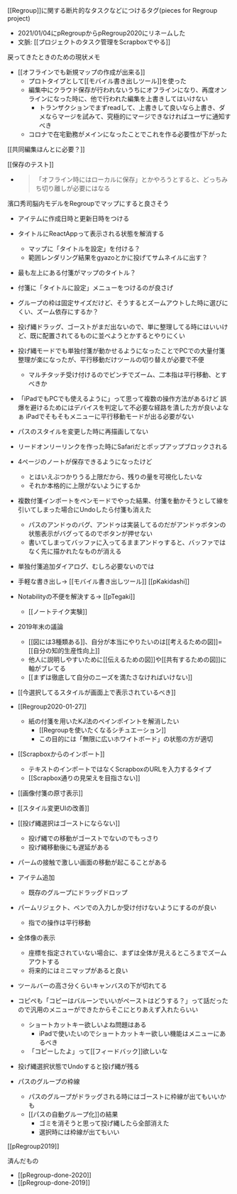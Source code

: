 
[[Regroup]]に関する断片的なタスクなどにつけるタグ(pieces for Regroup project)
- 2021/01/04にpRegroupからpRegroup2020にリネームした
- 文脈: [[プロジェクトのタスク管理をScrapboxでやる]]

戻ってきたときのための現状メモ
- [[オフラインでも新規マップの作成が出来る]]
    - プロトタイプとして[[モバイル書き出しツール]]を使った
    - 編集中にクラウド保存が行われないうちにオフラインになり、再度オンラインになった時に、他で行われた編集を上書きしてはいけない
        - トランザクションでまずreadして、上書きして良いなら上書き、ダメならマージを試みて、究極的にマージできなければユーザに通知すべき
    - コロナで在宅勤務がメインになったことでこれを作る必要性が下がった

[[共同編集ほんとに必要？]]

[[保存のテスト]]
- > 「オフライン時にはローカルに保存」とかやろうとすると、どっちみち切り離しが必要にはなる

濱口秀司脳内モデルをRegroupでマップにすると良さそう

- アイテムに作成日時と更新日時をつける

- タイトルにReactAppって表示される状態を解消する
    - マップに「タイトルを設定」を付ける？
    - 範囲レンダリング結果をgyazoとかに投げてサムネイルに出す？
- 最も左上にある付箋がマップのタイトル？
- 付箋に「タイトルに設定」メニューをつけるのが良さげ

- グループの枠は固定サイズだけど、そうするとズームアウトした時に選びにくい、ズーム依存にするか？

- 投げ縄ドラッグ、ゴーストがまだ出ないので、単に整理してる時にはいいけど、既に配置されてるものに並べようとかするとやりにくい

- 投げ縄モードでも単独付箋が動かせるようになったことでPCでの大量付箋整理が楽になったが、平行移動だけツールの切り替えが必要で不便
    - マルチタッチ受け付けるのでピンチでズーム、二本指は平行移動、とすべきか

- 「iPadでもPCでも使えるように」って思って複数の操作方法があるけど 誤爆を避けるためにはデバイスを判定して不必要な経路を潰した方が良いよなぁ iPadでそもそもメニューに平行移動モードが出る必要がない

- パスのスタイルを変更した時に再描画してない

- リードオンリーリンクを作った時にSafariだとポップアップブロックされる

- 4ページのノートが保存できるようになったけど
    - とはいえぶつかりうる上限だから、残りの量を可視化したいな
    - それか本格的に上限がないようにするか

- 複数付箋インポートをペンモードでやった結果、付箋を動かそうとして線を引いてしまった場合にUndoしたら付箋も消えた
    - パスのアンドゥのバグ、アンドゥは実装してるのだがアンドゥボタンの状態表示がバグってるのでボタンが押せない
    - 書いてしまってバッファに入ってるままアンドゥすると、バッファではなく先に描かれたなものが消える


- 単独付箋追加ダイアログ、むしろ必要ないのでは


- 手軽な書き出し→ [[モバイル書き出しツール]] [[pKakidashi]]
- Notabilityの不便を解決する→ [[pTegaki]]
    - [[ノートテイク実験]]

- 2019年末の議論
    - [[図には3種類ある]]、自分が本当にやりたいのは[[考えるための図]]=[[自分の知的生産性向上]]
    - 他人に説明しやすいために[[伝えるための図]]や[[共有するための図]]に軸がブレてる
    - [[まずは徹底して自分のニーズを満たさなければいけない]]

- [[今選択してるスタイルが画面上で表示されているべき]]

- [[Regroup2020-01-27]]
    - 紙の付箋を用いたKJ法のペインポイントを解消したい
        - [[Regroupを使いたくなるシチュエーション]]
        - この目的には「無限に広いホワイトボード」の状態の方が適切


- [[Scrapboxからのインポート]]
    - テキストのインポートではなくScrapboxのURLを入力するタイプ
    - [[Scrapbox通りの見栄えを目指さない]]

- [[画像付箋の原寸表示]]

- [[スタイル変更UIの改善]]

- [[投げ縄選択はゴーストにならない]]
    - 投げ縄での移動がゴーストでないのでもっさり
    - 投げ縄移動後にも遅延がある

- パームの接触で激しい画面の移動が起こることがある
- アイテム追加
    - 既存のグループにドラッグドロップ

- パームリジェクト、ペンでの入力しか受け付けないようにするのが良い
    - 指での操作は平行移動

- 全体像の表示
    - 座標を指定されていない場合に、まずは全体が見えるところまでズームアウトする
    - 将来的にはミニマップがあると良い

- ツールバーの高さ分くらいキャンバスの下が切れてる

- コピペも「コピーはバルーンでいいがペーストはどうする？」って話だったので汎用のメニューができたからそこにとりあえず入れたらいい
    - ショートカットキー欲しいよね問題はある
        - iPadで使いたいのでショートカットキー欲しい機能はメニューにあるべき
    - 「コピーしたよ」って[[フィードバック]]欲しいな


- 投げ縄選択状態でUndoすると投げ縄が残る

- パスのグループの枠線
    - パスのグループがドラッグされる時にはゴーストに枠線が出てもいいかも
    - [[パスの自動グループ化]]の結果
        - ゴミを消そうと思って投げ縄したら全部消えた
        - 選択時には枠線が出てもいい




[[pRegroup2019]]

済んだもの
- [[pRegroup-done-2020]]
- [[pRegroup-done-2019]]
